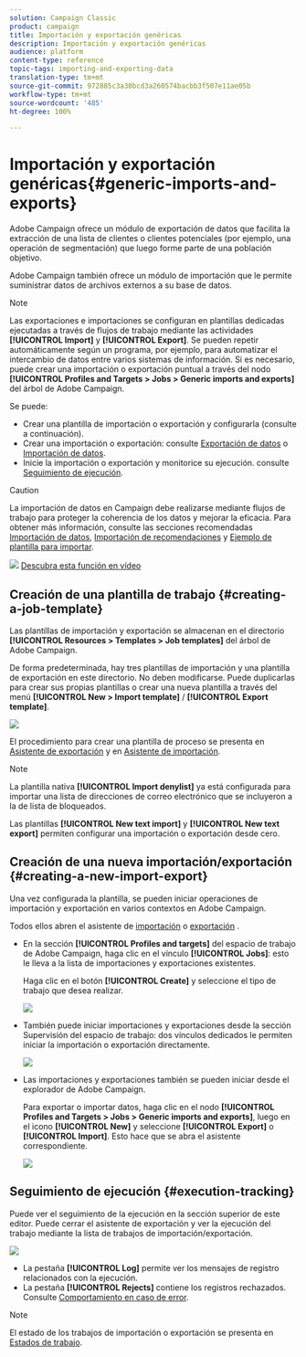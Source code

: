 ```yaml
---
solution: Campaign Classic
product: campaign
title: Importación y exportación genéricas
description: Importación y exportación genéricas
audience: platform
content-type: reference
topic-tags: importing-and-exporting-data
translation-type: tm+mt
source-git-commit: 972885c3a38bcd3a260574bacbb3f507e11ae05b
workflow-type: tm+mt
source-wordcount: '485'
ht-degree: 100%

---
```



# Importación y exportación genéricas{#generic-imports-and-exports}

Adobe Campaign ofrece un módulo de exportación de datos que facilita la extracción de una lista de clientes o clientes potenciales (por ejemplo, una operación de segmentación) que luego forme parte de una población objetivo.

Adobe Campaign también ofrece un módulo de importación que le permite suministrar datos de archivos externos a su base de datos.

>[!NOTE]
>
>Las exportaciones e importaciones se configuran en plantillas dedicadas ejecutadas a través de flujos de trabajo mediante las actividades **[!UICONTROL Import]** y **[!UICONTROL Export]**. Se pueden repetir automáticamente según un programa, por ejemplo, para automatizar el intercambio de datos entre varios sistemas de información. Si es necesario, puede crear una importación o exportación puntual a través del nodo **[!UICONTROL Profiles and Targets > Jobs > Generic imports and exports]** del árbol de Adobe Campaign.

Se puede:

* Crear una plantilla de importación o exportación y configurarla (consulte a continuación).
* Crear una importación o exportación: consulte [Exportación de datos](../../platform/using/exporting-data.md) o [Importación de datos](../../platform/using/importing-data.md).
* Inicie la importación o exportación y monitorice su ejecución. consulte [Seguimiento de ejecución](#execution-tracking).

>[!CAUTION]
>
>La importación de datos en Campaign debe realizarse mediante flujos de trabajo para proteger la coherencia de los datos y mejorar la eficacia. Para obtener más información, consulte las secciones recomendadas [Importación de datos](../../workflow/using/importing-data.md), [Importación de recomendaciones](../../workflow/using/importing-data.md#best-practices-when-importing-data) y [Ejemplo de plantilla para importar](../../workflow/using/importing-data.md#setting-up-a-recurring-import).

![](assets/do-not-localize/how-to-video.png) [Descubra esta función en vídeo](../../platform/using/exporting-and-importing-profiles.md#import-profiles-video)

## Creación de una plantilla de trabajo {#creating-a-job-template}

Las plantillas de importación y exportación se almacenan en el directorio **[!UICONTROL Resources > Templates > Job templates]** del árbol de Adobe Campaign.

De forma predeterminada, hay tres plantillas de importación y una plantilla de exportación en este directorio. No deben modificarse. Puede duplicarlas para crear sus propias plantillas o crear una nueva plantilla a través del menú **[!UICONTROL New > Import template]** / **[!UICONTROL Export template]**.

![](assets/s_ncs_user_export_wizard_template_create.png)

El procedimiento para crear una plantilla de proceso se presenta en [Asistente de exportación](../../platform/using/exporting-data.md#export-wizard) y en [Asistente de importación](../../platform/using/importing-data.md#import-wizard).

>[!NOTE]
>
>La plantilla nativa **[!UICONTROL Import denylist]** ya está configurada para importar una lista de direcciones de correo electrónico que se incluyeron a la de lista de bloqueados.
> 
>Las plantillas **[!UICONTROL New text import]** y **[!UICONTROL New text export]** permiten configurar una importación o exportación desde cero.

## Creación de una nueva importación/exportación {#creating-a-new-import-export}

Una vez configurada la plantilla, se pueden iniciar operaciones de importación y exportación en varios contextos en Adobe Campaign.

Todos ellos abren el asistente de [importación](../../platform/using/importing-data.md) o [exportación](../../platform/using/exporting-data.md#export-wizard) .

* En la sección **[!UICONTROL Profiles and targets]** del espacio de trabajo de Adobe Campaign, haga clic en el vínculo **[!UICONTROL Jobs]**: esto le lleva a la lista de importaciones y exportaciones existentes.

   Haga clic en el botón **[!UICONTROL Create]** y seleccione el tipo de trabajo que desea realizar.

   ![](assets/s_ncs_user_import_from_home.png)

* También puede iniciar importaciones y exportaciones desde la sección Supervisión del espacio de trabajo: dos vínculos dedicados le permiten iniciar la importación o exportación directamente.

   ![](assets/s_ncs_user_import_from_production.png)

* Las importaciones y exportaciones también se pueden iniciar desde el explorador de Adobe Campaign.

   Para exportar o importar datos, haga clic en el nodo **[!UICONTROL Profiles and Targets > Jobs > Generic imports and exports]**, luego en el icono **[!UICONTROL New]** y seleccione **[!UICONTROL Export]** o **[!UICONTROL Import]**. Esto hace que se abra el asistente correspondiente.

   ![](assets/s_ncs_user_export_wizard_launch_from_menu.png)

## Seguimiento de ejecución {#execution-tracking}

Puede ver el seguimiento de la ejecución en la sección superior de este editor. Puede cerrar el asistente de exportación y ver la ejecución del trabajo mediante la lista de trabajos de importación/exportación.

![](assets/s_ncs_user_export_list_and_details.png)

* La pestaña **[!UICONTROL Log]** permite ver los mensajes de registro relacionados con la ejecución.
* La pestaña **[!UICONTROL Rejects]** contiene los registros rechazados. Consulte [Comportamiento en caso de error](../../platform/using/importing-data.md#behavior-in-the-event-of-an-error).

>[!NOTE]
>
>El estado de los trabajos de importación o exportación se presenta en [Estados de trabajo](../../platform/using/importing-data.md#job-statuses).

